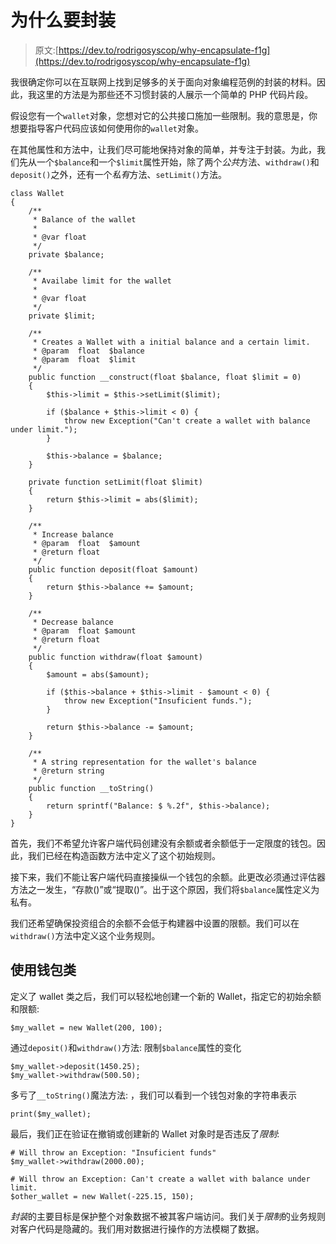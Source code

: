 # 为什么要封装

> 原文:[https://dev.to/rodrigosyscop/why-encapsulate-f1g](https://dev.to/rodrigosyscop/why-encapsulate-f1g)

我很确定你可以在互联网上找到足够多的关于面向对象编程范例的封装的材料。因此，我这里的方法是为那些还不习惯封装的人展示一个简单的 PHP 代码片段。

假设您有一个`wallet`对象，您想对它的公共接口施加一些限制。我的意思是，你想要指导客户代码应该如何使用你的`wallet`对象。

在其他属性和方法中，让我们尽可能地保持对象的简单，并专注于封装。为此，我们先从一个`$balance`和一个`$limit`属性开始，除了两个*公共*方法、`withdraw()`和`deposit()`之外，还有一个*私有*方法、`setLimit()`方法。

```
class Wallet
{
    /**
     * Balance of the wallet
     *
     * @var float
     */
    private $balance;

    /**
     * Availabe limit for the wallet
     *
     * @var float
     */
    private $limit;

    /**
     * Creates a Wallet with a initial balance and a certain limit.
     * @param  float  $balance
     * @param  float  $limit
     */
    public function __construct(float $balance, float $limit = 0)
    {
        $this->limit = $this->setLimit($limit);

        if ($balance + $this->limit < 0) {
            throw new Exception("Can't create a wallet with balance under limit.");
        }

        $this->balance = $balance;
    }

    private function setLimit(float $limit)
    {
        return $this->limit = abs($limit);
    }

    /**
     * Increase balance
     * @param  float  $amount
     * @return float
     */
    public function deposit(float $amount)
    {
        return $this->balance += $amount;
    }

    /**
     * Decrease balance
     * @param  float $amount
     * @return float
     */
    public function withdraw(float $amount)
    {
        $amount = abs($amount);

        if ($this->balance + $this->limit - $amount < 0) {
            throw new Exception("Insuficient funds.");
        }

        return $this->balance -= $amount;
    }

    /**
     * A string representation for the wallet's balance
     * @return string
     */
    public function __toString()
    {
        return sprintf("Balance: $ %.2f", $this->balance);
    }
} 
```

首先，我们不希望允许客户端代码创建没有余额或者余额低于一定限度的钱包。因此，我们已经在构造函数方法中定义了这个初始规则。

接下来，我们不能让客户端代码直接操纵一个钱包的余额。此更改必须通过评估器方法之一发生，“存款()”或“提取()”。出于这个原因，我们将`$balance`属性定义为私有。

我们还希望确保投资组合的余额不会低于构建器中设置的限额。我们可以在`withdraw()`方法中定义这个业务规则。

## [](#using-the-wallet-class)使用钱包类

定义了 wallet 类之后，我们可以轻松地创建一个新的 Wallet，指定它的初始余额和限额:

```
$my_wallet = new Wallet(200, 100); 
```

通过`deposit()`和`withdraw()`方法:
限制`$balance`属性的变化

```
$my_wallet->deposit(1450.25);
$my_wallet->withdraw(500.50); 
```

多亏了`__toString()`魔法方法:
，我们可以看到一个钱包对象的字符串表示

```
print($my_wallet); 
```

最后，我们正在验证在撤销或创建新的 Wallet 对象时是否违反了*限制*:

```
# Will throw an Exception: "Insuficient funds"
$my_wallet->withdraw(2000.00);

# Will throw an Exception: Can't create a wallet with balance under limit.
$other_wallet = new Wallet(-225.15, 150); 
```

*封装*的主要目标是保护整个对象数据不被其客户端访问。我们关于*限制*的业务规则对客户代码是隐藏的。我们用对数据进行操作的方法模糊了数据。